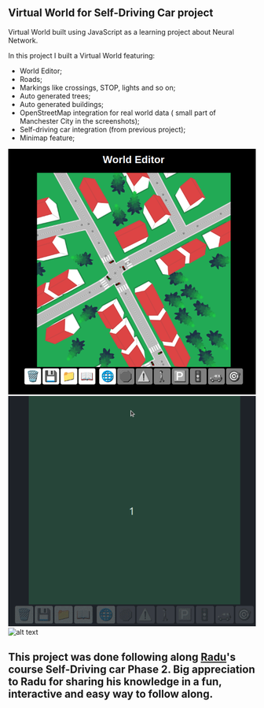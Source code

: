 ## Virtual World for Self-Driving Car project

Virtual World built using JavaScript as a learning project about Neural Network.

In this project I built a Virtual World featuring:
- World Editor;
- Roads;
- Markings like crossings, STOP, lights and so on;
- Auto generated trees;
- Auto generated buildings;
- OpenStreetMap integration for real world data ( small part of Manchester City in the screenshots);
- Self-driving car integration (from previous project);
- Minimap feature;


![alt text](image.png "World Editor")
![alt text](worldeditor.gif "Editing the World")
![alt text](virtualworld.gif "Self-driving car driving in Manchester streets")

## This project was done following along [Radu](https://www.youtube.com/@Radu)'s course Self-Driving car Phase 2. Big appreciation to Radu for sharing his knowledge in a fun, interactive and easy way to follow along.